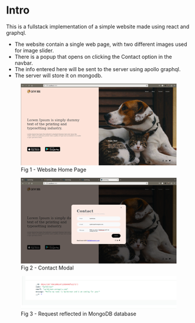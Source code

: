 # Intro
This is a fullstack implementation of a simple website made using react and graphql.

* The website contain a single web page, with two different images used for image slider.
* There is a popup that opens on clicking the Contact option in the navbar.
* The info entered here will be sent to the server using apollo graphql.
* The server will store it on mongodb.

<figure>
    <img src="./images/website-full.png" width="800">
    <figcaption> Fig 1 - Website Home Page </figcaption>
</figure>

<figure>
    <img src="./images/spiderman-contact-request.png" width="800">
    <figcaption> Fig 2 - Contact Modal </figcaption>
</figure>

<figure>
    <img src="./images/database.png" width="800">
    <figcaption> Fig 3 - Request reflected in MongoDB database </figcaption>
</figure>